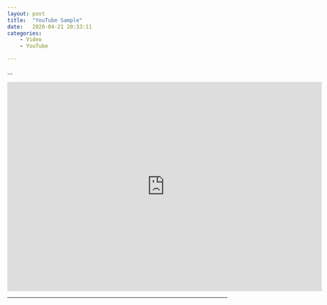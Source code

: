 ```yaml
---
layout: post
title:  "YouTube Sample"
date:   2020-04-21 20:33:11
categories:
	- Video
	- YouTube

---
```

...

<iframe class="madtinker_main" width="720" height="480" src="https://www.youtube.com/embed/y78W8e_zeTg" align="center" frameborder="0" allow="accelerometer; autoplay; encrypted-media; gyroscope; picture-in-picture" allowfullscreen></iframe>

---